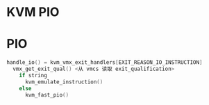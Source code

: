 KVM PIO
=========


# PIO
```c
handle_io() = kvm_vmx_exit_handlers[EXIT_REASON_IO_INSTRUCTION]
  vmx_get_exit_qual() <从 vmcs 读取 exit_qualification>
    if string
      kvm_emulate_instruction()
    else
      kvm_fast_pio()
```


